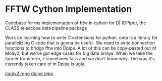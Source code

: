 # FFTW Cython Implementation

Codebase for my implementation of fftw in cython for D| (DPipe), the CLASS telescope data pipeline package

Work on learning how to write C extensions for python. omp is a library for parallelizing C code that is gonna be useful. We need to write connection functions to bridge fftw into Dpipe. A lot of this can be copy-pasted out of Moby2, but we've got edge cases for big data arrays. When we take the fourier transform, it sometimes fails and we don't know why. The way it's currently taken care of in Dpipe is ugly.

[moby2 repo](https://github.com/class-telescope/moby2)
[dpipe repo](https://github.com/class-telescope/dpipe) 
